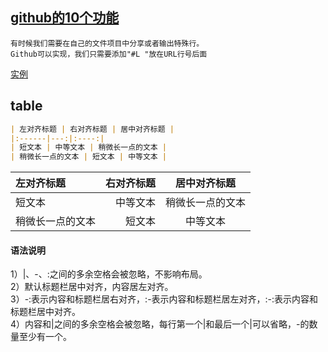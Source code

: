 ## [github的10个功能](https://chenxuehu.com/article/2014/11/3718.html)
	有时候我们需要在自己的文件项目中分享或者输出特殊行。
	Github可以实现，我们只需要添加"#L "放在URL行号后面  
	
[实例](https://github.com/tikazyq/crawlab/blob/master/crawlab/bin/run_worker.py#L10#L15)  

## table
```markdown
| 左对齐标题 | 右对齐标题 | 居中对齐标题 |
|:------|---:|:----:|
| 短文本 | 中等文本 | 稍微长一点的文本 |
| 稍微长一点的文本 | 短文本 | 中等文本 |
```  
  
  

| 左对齐标题 | 右对齐标题 | 居中对齐标题 |
| :------ | ---: | :----: |
| 短文本 | 中等文本 | 稍微长一点的文本 |
| 稍微长一点的文本 | 短文本 | 中等文本 |  

#### 语法说明
1）|、-、:之间的多余空格会被忽略，不影响布局。  
2）默认标题栏居中对齐，内容居左对齐。  
3）-:表示内容和标题栏居右对齐，:-表示内容和标题栏居左对齐，:-:表示内容和标题栏居中对齐。  
4）内容和|之间的多余空格会被忽略，每行第一个|和最后一个|可以省略，-的数量至少有一个。    


	

